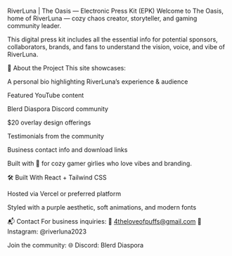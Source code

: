 RiverLuna | The Oasis — Electronic Press Kit (EPK)
Welcome to The Oasis, home of RiverLuna — cozy chaos creator, storyteller, and gaming community leader.

This digital press kit includes all the essential info for potential sponsors, collaborators, brands, and fans to understand the vision, voice, and vibe of RiverLuna.

🌟 About the Project
This site showcases:

A personal bio highlighting RiverLuna’s experience & audience

Featured YouTube content

Blerd Diaspora Discord community

$20 overlay design offerings

Testimonials from the community

Business contact info and download links

Built with 💜 for cozy gamer girlies who love vibes and branding.

🛠 Built With
React + Tailwind CSS

Hosted via Vercel or preferred platform

Styled with a purple aesthetic, soft animations, and modern fonts


📬 Contact
For business inquiries: 📧 4theloveofpuffs@gmail.com
📱 Instagram: @riverluna2023

Join the community:
🌐 Discord: Blerd Diaspora
